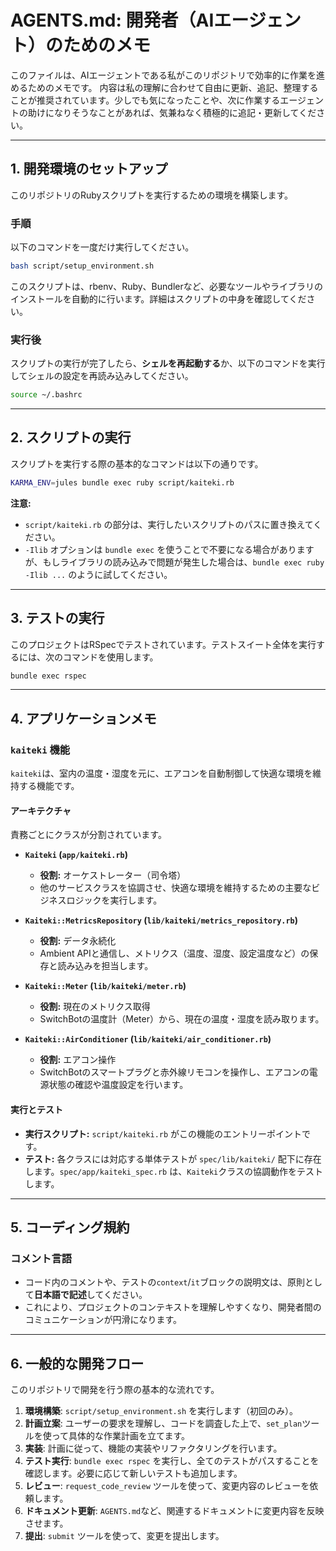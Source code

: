 # AGENTS.md: 開発者（AIエージェント）のためのメモ

このファイルは、AIエージェントである私がこのリポジトリで効率的に作業を進めるためのメモです。
内容は私の理解に合わせて自由に更新、追記、整理することが推奨されています。少しでも気になったことや、次に作業するエージェントの助けになりそうなことがあれば、気兼ねなく積極的に追記・更新してください。

---

## 1. 開発環境のセットアップ

このリポジトリのRubyスクリプトを実行するための環境を構築します。

### 手順

以下のコマンドを一度だけ実行してください。

```bash
bash script/setup_environment.sh
```

このスクリプトは、rbenv、Ruby、Bundlerなど、必要なツールやライブラリのインストールを自動的に行います。詳細はスクリプトの中身を確認してください。

### 実行後

スクリプトの実行が完了したら、**シェルを再起動する**か、以下のコマンドを実行してシェルの設定を再読み込みしてください。

```bash
source ~/.bashrc
```

---

## 2. スクリプトの実行

スクリプトを実行する際の基本的なコマンドは以下の通りです。

```bash
KARMA_ENV=jules bundle exec ruby script/kaiteki.rb
```

**注意:**
- `script/kaiteki.rb` の部分は、実行したいスクリプトのパスに置き換えてください。
- `-Ilib` オプションは `bundle exec` を使うことで不要になる場合がありますが、もしライブラリの読み込みで問題が発生した場合は、`bundle exec ruby -Ilib ...` のように試してください。

---

## 3. テストの実行

このプロジェクトはRSpecでテストされています。テストスイート全体を実行するには、次のコマンドを使用します。

```bash
bundle exec rspec
```

---

## 4. アプリケーションメモ

### `kaiteki` 機能

`kaiteki`は、室内の温度・湿度を元に、エアコンを自動制御して快適な環境を維持する機能です。

#### アーキテクチャ

責務ごとにクラスが分割されています。

- **`Kaiteki` (`app/kaiteki.rb`)**
  - **役割:** オーケストレーター（司令塔）
  - 他のサービスクラスを協調させ、快適な環境を維持するための主要なビジネスロジックを実行します。

- **`Kaiteki::MetricsRepository` (`lib/kaiteki/metrics_repository.rb`)**
  - **役割:** データ永続化
  - Ambient APIと通信し、メトリクス（温度、湿度、設定温度など）の保存と読み込みを担当します。

- **`Kaiteki::Meter` (`lib/kaiteki/meter.rb`)**
  - **役割:** 現在のメトリクス取得
  - SwitchBotの温度計（Meter）から、現在の温度・湿度を読み取ります。

- **`Kaiteki::AirConditioner` (`lib/kaiteki/air_conditioner.rb`)**
  - **役割:** エアコン操作
  - SwitchBotのスマートプラグと赤外線リモコンを操作し、エアコンの電源状態の確認や温度設定を行います。

#### 実行とテスト

- **実行スクリプト:** `script/kaiteki.rb` がこの機能のエントリーポイントです。
- **テスト:** 各クラスには対応する単体テストが `spec/lib/kaiteki/` 配下に存在します。`spec/app/kaiteki_spec.rb` は、`Kaiteki`クラスの協調動作をテストします。

---

## 5. コーディング規約

### コメント言語

- コード内のコメントや、テストの`context`/`it`ブロックの説明文は、原則として**日本語で記述**してください。
- これにより、プロジェクトのコンテキストを理解しやすくなり、開発者間のコミュニケーションが円滑になります。

---

## 6. 一般的な開発フロー

このリポジトリで開発を行う際の基本的な流れです。

1. **環境構築**: `script/setup_environment.sh` を実行します（初回のみ）。
2. **計画立案**: ユーザーの要求を理解し、コードを調査した上で、`set_plan`ツールを使って具体的な作業計画を立てます。
3. **実装**: 計画に従って、機能の実装やリファクタリングを行います。
4. **テスト実行**: `bundle exec rspec` を実行し、全てのテストがパスすることを確認します。必要に応じて新しいテストも追加します。
5. **レビュー**: `request_code_review` ツールを使って、変更内容のレビューを依頼します。
6. **ドキュメント更新**: `AGENTS.md`など、関連するドキュメントに変更内容を反映させます。
7. **提出**: `submit` ツールを使って、変更を提出します。
